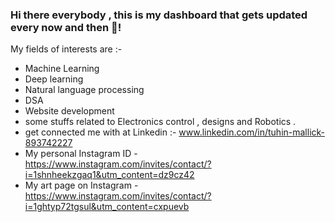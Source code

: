 ### Hi there everybody , this is my dashboard that gets updated every now and then 🤪!

My fields of interests are :-

- Machine Learning
- Deep learning
- Natural language processing
- DSA
- Website development
- some stuffs related to Electronics control , designs and Robotics .
- get connected me with at Linkedin :- www.linkedin.com/in/tuhin-mallick-893742227
- My personal Instagram ID - https://www.instagram.com/invites/contact/?i=1shnheekzgaq1&utm_content=dz9cz42
- My art page on Instagram - https://www.instagram.com/invites/contact/?i=1ghtyp72tgsul&utm_content=cxpuevb
